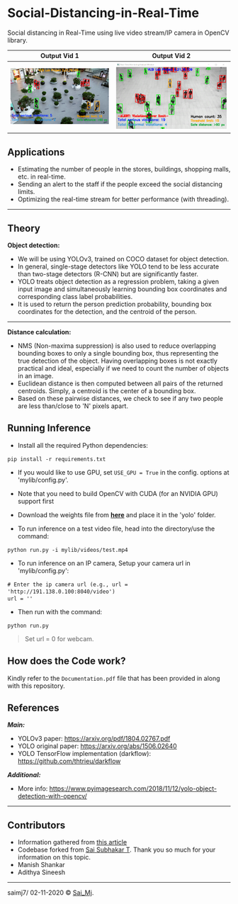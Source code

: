 # Social-Distancing-in-Real-Time
Social distancing in Real-Time using live video stream/IP camera in OpenCV library.

Output Vid 1       |  Output Vid 2
:-------------------------:|:-------------------------:
![Output](mylib/videos/output1.png?raw=true "Output")  |  ![Output](mylib/videos/output2.png?raw=true "Output")

## Applications
- Estimating the number of people in the stores, buildings, shopping malls, etc. in real-time.
- Sending an alert to the staff if the people exceed the social distancing limits.
- Optimizing the real-time stream for better performance (with threading).

---

## Theory
**Object detection:**
- We will be using YOLOv3, trained on COCO dataset for object detection.
- In general, single-stage detectors like YOLO tend to be less accurate than two-stage detectors (R-CNN) but are significantly faster.
- YOLO treats object detection as a regression problem, taking a given input image and simultaneously learning bounding box coordinates and corresponding class label probabilities.
- It is used to return the person prediction probability, bounding box coordinates for the detection, and the centroid of the person.

---
**Distance calculation:**
- NMS (Non-maxima suppression) is also used to reduce overlapping bounding boxes to only a single bounding box, thus representing the true detection of the object. Having overlapping boxes is not exactly practical and ideal, especially if we need to count the number of objects in an image.
- Euclidean distance is then computed between all pairs of the returned centroids. Simply, a centroid is the center of a bounding box.
- Based on these pairwise distances, we check to see if any two people are less than/close to 'N' pixels apart.

## Running Inference
- Install all the required Python dependencies:
```
pip install -r requirements.txt
```
- If you would like to use GPU, set ```USE_GPU = True``` in the config. options at 'mylib/config.py'.

- Note that you need to build OpenCV with CUDA (for an NVIDIA GPU) support first

- Download the weights file from [**here**](https://drive.google.com/file/d/1GI6FSQACfq1z8nPOLSq8VZYN6VnUlMtU/view?usp=sharing) and place it in the 'yolo' folder.

- To run inference on a test video file, head into the directory/use the command:
```
python run.py -i mylib/videos/test.mp4
```
- To run inference on an IP camera, Setup your camera url in 'mylib/config.py':

```
# Enter the ip camera url (e.g., url = 'http://191.138.0.100:8040/video')
url = ''
```
- Then run with the command:

```
python run.py
```
> Set url = 0 for webcam.

## How does the Code work?
Kindly refer to the `Documentation.pdf` file that has been provided in along with this repository.

## References
***Main:***
- YOLOv3 paper: https://arxiv.org/pdf/1804.02767.pdf
- YOLO original paper: https://arxiv.org/abs/1506.02640
- YOLO TensorFlow implementation (darkflow): https://github.com/thtrieu/darkflow

***Additional:***
- More info: https://www.pyimagesearch.com/2018/11/12/yolo-object-detection-with-opencv/

---

## Contributors

- Information gathered from [this article](https://www.pyimagesearch.com/2020/06/01/opencv-social-distancing-detector/)
- Codebase forked from [Sai Subhakar T](http://saimj7.github.io). Thank you so much for your information on this topic.
- Manish Shankar
- Adithya Sineesh

---

saimj7/ 02-11-2020 © <a href="http://saimj7.github.io" target="_blank">Sai_Mj</a>.

